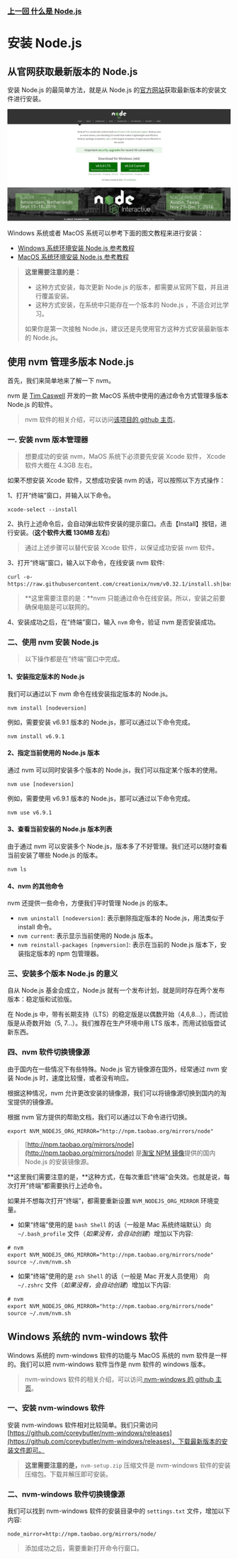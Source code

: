 ### [上一回 什么是 Node.js](../01-what-is-nodejs/README.md)

# 安装 Node.js

## 从官网获取最新版本的 Node.js

安装 Node.js 的最简单方法，就是从 Node.js 的[官方网站](https://nodejs.org/en/)获取最新版本的安装文件进行安装。

![Node.js 的官方网站](nodejs-official-website.png)

Windows 系统或者 MacOS 系统可以参考下面的图文教程来进行安装：

- [Windows 系统环境安装 Node.js 参考教程](windows-system-environment-installation-nodejs.md)
- [MacOS 系统环境安装 Node.js 参考教程](macos-system-environment-installation-nodejs.md)

> **这里需要注意的是：**
> 
> - 这种方式安装，每次更新 Node.js 的版本，都需要从官网下载，并且进行覆盖安装。
> - 这种方式安装，在系统中只能存在一个版本的 Node.js ，不适合对比学习。
>
> 如果你是第一次接触 Node.js，建议还是先使用官方这种方式安装最新版本的 Node.js。

## 使用 nvm 管理多版本 Node.js

首先，我们来简单地来了解一下 nvm。

nvm 是 [Tim Caswell](https://github.com/creationix) 开发的一款 MacOS 系统中使用的通过命令方式管理多版本 Node.js 的软件。

> nvm 软件的相关介绍，可以访问[该项目的 github 主页](https://github.com/creationix/nvm)。

### 一. 安装 nvm 版本管理器

> 想要成功的安装 nvm，MaOS 系统下必须要先安装 Xcode 软件， Xcode 软件大概在 4.3GB 左右。

如果不想安装 Xcode 软件，又想成功安装 nvm 的话，可以按照以下方式操作：

1、打开“终端”窗口，并输入以下命令。

```
xcode-select --install
```

2、执行上述命令后，会自动弹出软件安装的提示窗口。点击【Install】按钮，进行安装。(**这个软件大概 130MB 左右**)

> 通过上述步骤可以替代安装 Xcode 软件，以保证成功安装 nvm 软件。

3、打开“终端”窗口，输入以下命令，在线安装 nvm 软件:

```
curl -o- https://raw.githubusercontent.com/creationix/nvm/v0.32.1/install.sh|bash
```

> **这里需要注意的是：**nvm 只能通过命令在线安装。所以，安装之前要确保电脑是可以联网的。

4、安装成功之后，在“终端”窗口，输入 `nvm` 命令，验证 nvm 是否安装成功。

### 二、使用 nvm 安装 Node.js

> 以下操作都是在“终端”窗口中完成。

#### 1、安装指定版本的 Node.js

我们可以通过以下 nvm 命令在线安装指定版本的 Node.js。

```
nvm install [nodeversion]
```

例如，需要安装 v6.9.1 版本的 Node.js，那可以通过以下命令完成。

```
nvm install v6.9.1
```

#### 2、指定当前使用的 Node.js 版本

通过 nvm 可以同时安装多个版本的 Node.js，我们可以指定某个版本的使用。

```
nvm use [nodeversion]
```

例如，需要使用 v6.9.1 版本的 Node.js，那可以通过以下命令完成。

```
nvm use v6.9.1
```

#### 3、查看当前安装的 Node.js 版本列表

由于通过 nvm 可以安装多个 Node.js，版本多了不好管理。我们还可以随时查看当前安装了哪些 Node.js 的版本。

```
nvm ls
```

#### 4、nvm 的其他命令

nvm 还提供一些命令，方便我们平时管理 Node.js 的版本。

- `nvm uninstall [nodeversion]`: 表示删除指定版本的 Node.js，用法类似于 install 命令。
- `nvm current`: 表示显示当前使用的 Node.js 版本。
- `nvm reinstall-packages [npmversion]`: 表示在当前的 Node.js 版本下，安装指定版本的 npm 包管理器。

### 三、安装多个版本 Node.js 的意义

自从 Node.js 基金会成立，Node.js 就有一个发布计划，就是同时存在两个发布版本：稳定版和试验版。

在 Node.js 中，带有长期支持（LTS）的稳定版是以偶数开始（4,6,8...），而试验版是从奇数开始（5, 7...）。我们推荐在生产环境中用 LTS 版本，而用试验版尝试新东西。

### 四、nvm 软件切换镜像源

由于国内在一些情况下有些特殊。Node.js 官方镜像源在国外，经常通过 nvm 安装 Node.js 时，速度比较慢，或者没有响应。

根据这种情况，nvm 允许更改安装的镜像源，我们可以将镜像源切换到国内的淘宝提供的镜像源。

根据 nvm 官方提供的帮助文档，我们可以通过以下命令进行切换。

```
export NVM_NODEJS_ORG_MIRROR="http://npm.taobao.org/mirrors/node"
```

> [http://npm.taobao.org/mirrors/node](http://npm.taobao.org/mirrors/node) 是[淘宝 NPM 镜像](https://npm.taobao.org/)提供的国内 Node.js 的安装镜像源。

**这里我们需要注意的是，**这种方式，在每次重启“终端”会失效。也就是说，每次打开“终端”都需要执行上述命令。

如果并不想每次打开“终端”，都需要重新设置 `NVM_NODEJS_ORG_MIRROR` 环境变量。

- 如果“终端”使用的是 `bash Shell` 的话（一般是 Mac 系统终端默认）向 `~/.bash_profile` 文件（*如果没有，会自动创建*）增加以下内容:

```
# nvm
export NVM_NODEJS_ORG_MIRROR="http://npm.taobao.org/mirrors/node"
source ~/.nvm/nvm.sh
```

- 如果“终端”使用的是 `zsh Shell` 的话（一般是 Mac 开发人员使用）
向 `~/.zshrc` 文件（*如果没有，会自动创建*）增加以下内容:

```
# nvm
export NVM_NODEJS_ORG_MIRROR="http://npm.taobao.org/mirrors/node"
source ~/.nvm/nvm.sh
```

## Windows 系统的 nvm-windows 软件

Windows 系统的 nvm-windows 软件的功能与 MacOS 系统的 nvm 软件是一样的。我们可以把 nvm-windows 软件当作是 nvm 软件的 windows 版本。

> nvm-windows 软件的相关介绍，可以访问[ nvm-windows 的 github 主页](https://github.com/coreybutler/nvm-windows)。

### 一、安装 nvm-windows 软件

安装 nvm-windows 软件相对比较简单。我们只需访问 [https://github.com/coreybutler/nvm-windows/releases](https://github.com/coreybutler/nvm-windows/releases)，下载最新版本的安装文件即可。

> **这里需要注意的是，**`nvm-setup.zip` 压缩文件是 nvm-windows 软件的安装压缩包。下载并解压即可安装。

### 二、nvm-windows 软件切换镜像源

我们可以找到 nvm-windows 软件的安装目录中的 `settings.txt` 文件，增加以下内容:

```
node_mirror=http://npm.taobao.org/mirrors/node/
```

> 添加成功之后，需要重新打开命令行窗口。
